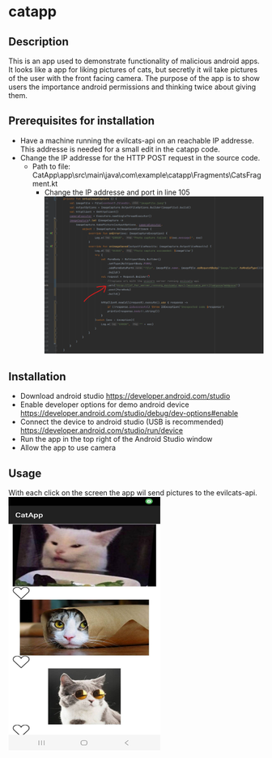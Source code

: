 # catapp

## Description
This is an app used to demonstrate functionality of malicious android apps. It looks like a app for liking pictures of cats, but secretly it wil take pictures of the user with the front facing camera. 
The purpose of the app is to show users the importance android permissions and thinking twice about giving them.

## Prerequisites for installation 
- Have a machine running the evilcats-api on an reachable IP addresse. This addresse is needed for a small edit in the catapp code.
- Change the IP addresse for the HTTP POST request in the source code. 
  - Path to file: CatApp\app\src\main\java\com\example\catapp\Fragments\CatsFragment.kt
    - Change the IP addresse and port in line 105
    ![](./readme_resources/catapp_screencap_0.png?raw=true)

## Installation
- Download android studio https://developer.android.com/studio
- Enable developer options for demo android device https://developer.android.com/studio/debug/dev-options#enable
- Connect the device to android studio (USB is recommended) https://developer.android.com/studio/run/device
- Run the app in the top right of the Android Studio window
- Allow the app to use camera

## Usage
With each click on the screen the app wil send pictures to the evilcats-api.
<img src="./readme_resources/catapp_screencap_1.jpeg" style="height: 500px; width:300px;"/>
